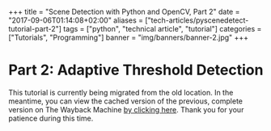 +++
title = "Scene Detection with Python and OpenCV, Part 2"
date = "2017-09-06T01:14:08+02:00"
aliases = ["tech-articles/pyscenedetect-tutorial-part-2"]
tags = ["python", "technical article", "tutorial"]
categories = ["Tutorials", "Programming"]
banner = "img/banners/banner-2.jpg"
+++

# Part 2: Adaptive Threshold Detection

This tutorial is currently being migrated from the old location.  In the meantime, you can view the cached version of the previous, complete version on The Wayback Machine [by clicking here](https://web.archive.org/web/20160316124732/http://www.bcastell.com/tech-articles/pyscenedetect-tutorial-part-2/).  Thank you for your patience during this time.


